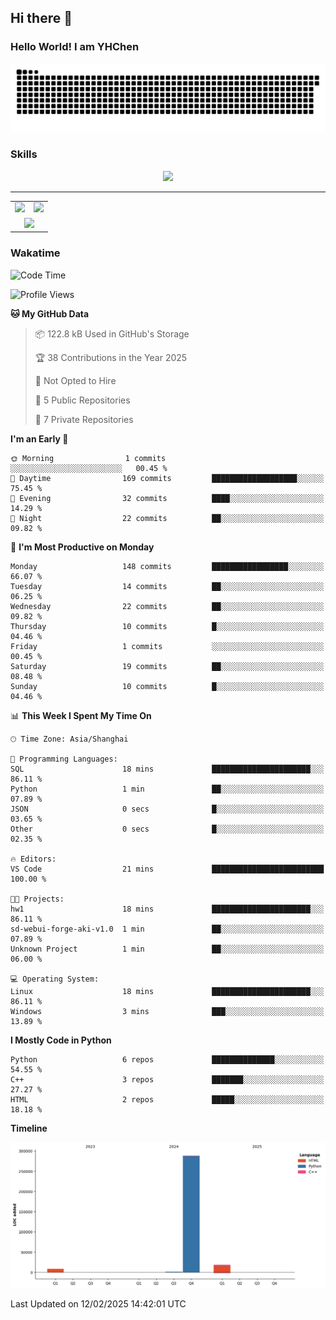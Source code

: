 
## Hi there 👋

<!--
**YHChen0511/YHChen0511** is a ✨ _special_ ✨ repository because its `README.md` (this file) appears on your GitHub profile.

Here are some ideas to get you started:

- 🔭 I’m currently working on ...
- 🌱 I’m currently learning ...
- 👯 I’m looking to collaborate on ...
- 🤔 I’m looking for help with ...
- 💬 Ask me about ...
- 📫 How to reach me: ...
- 😄 Pronouns: ...
- ⚡ Fun fact: ...
-->
### Hello World!  I am YHChen

![](https://raw.githubusercontent.com/yxn4065/yxn4065/refs/heads/output/github-contribution-grid-snake.svg)

### Skills

<p align="center">
  <a href="https://skillicons.dev">
    <img src="https://skillicons.dev/icons?i=python,pytorch,cpp,c,git,docker,sqlite,latex" />
  </a>
</p>

---
<div align="center">
  <table style="width:100%;">
    <tr>
      <!-- 第一个图片 -->
      <td align="center">
        <img height='200' src="https://github-readme-stats.vercel.app/api?username=YHChen0511&show_icons=true" />
      </td>
      <!-- 第二个图片 -->
      <td align="center">
        <img height='200' src="https://github-readme-stats.vercel.app/api/top-langs/?username=YHChen0511&layout=compact" />
      </td>
    </tr>
    <!-- 第三个图片 -->
    <tr>
      <td colspan="2" align="center">
        <img height="220" src="https://github-readme-activity-graph.vercel.app/graph?username=YHChen0511&theme=github-compact&hide_border=true&area=true" />
      </td>
    </tr>
  </table>
</div>

### Wakatime
<!--START_SECTION:waka-->
![Code Time](http://img.shields.io/badge/Code%20Time-2%20hrs%2030%20mins-blue)

![Profile Views](http://img.shields.io/badge/Profile%20Views-14-blue)

**🐱 My GitHub Data** 

> 📦 122.8 kB Used in GitHub's Storage 
 > 
> 🏆 38 Contributions in the Year 2025
 > 
> 🚫 Not Opted to Hire
 > 
> 📜 5 Public Repositories 
 > 
> 🔑 7 Private Repositories 
 > 
**I'm an Early 🐤** 

```text
🌞 Morning                1 commits           ░░░░░░░░░░░░░░░░░░░░░░░░░   00.45 % 
🌆 Daytime                169 commits         ███████████████████░░░░░░   75.45 % 
🌃 Evening                32 commits          ████░░░░░░░░░░░░░░░░░░░░░   14.29 % 
🌙 Night                  22 commits          ██░░░░░░░░░░░░░░░░░░░░░░░   09.82 % 
```
📅 **I'm Most Productive on Monday** 

```text
Monday                   148 commits         █████████████████░░░░░░░░   66.07 % 
Tuesday                  14 commits          ██░░░░░░░░░░░░░░░░░░░░░░░   06.25 % 
Wednesday                22 commits          ██░░░░░░░░░░░░░░░░░░░░░░░   09.82 % 
Thursday                 10 commits          █░░░░░░░░░░░░░░░░░░░░░░░░   04.46 % 
Friday                   1 commits           ░░░░░░░░░░░░░░░░░░░░░░░░░   00.45 % 
Saturday                 19 commits          ██░░░░░░░░░░░░░░░░░░░░░░░   08.48 % 
Sunday                   10 commits          █░░░░░░░░░░░░░░░░░░░░░░░░   04.46 % 
```


📊 **This Week I Spent My Time On** 

```text
🕑︎ Time Zone: Asia/Shanghai

💬 Programming Languages: 
SQL                      18 mins             ██████████████████████░░░   86.11 % 
Python                   1 min               ██░░░░░░░░░░░░░░░░░░░░░░░   07.89 % 
JSON                     0 secs              █░░░░░░░░░░░░░░░░░░░░░░░░   03.65 % 
Other                    0 secs              █░░░░░░░░░░░░░░░░░░░░░░░░   02.35 % 

🔥 Editors: 
VS Code                  21 mins             █████████████████████████   100.00 % 

🐱‍💻 Projects: 
hw1                      18 mins             ██████████████████████░░░   86.11 % 
sd-webui-forge-aki-v1.0  1 min               ██░░░░░░░░░░░░░░░░░░░░░░░   07.89 % 
Unknown Project          1 min               ██░░░░░░░░░░░░░░░░░░░░░░░   06.00 % 

💻 Operating System: 
Linux                    18 mins             ██████████████████████░░░   86.11 % 
Windows                  3 mins              ███░░░░░░░░░░░░░░░░░░░░░░   13.89 % 
```

**I Mostly Code in Python** 

```text
Python                   6 repos             ██████████████░░░░░░░░░░░   54.55 % 
C++                      3 repos             ███████░░░░░░░░░░░░░░░░░░   27.27 % 
HTML                     2 repos             █████░░░░░░░░░░░░░░░░░░░░   18.18 % 
```



**Timeline**

![Lines of Code chart](https://raw.githubusercontent.com/YHChen0511/YHChen0511/main/assets/bar_graph.png)


 Last Updated on 12/02/2025 14:42:01 UTC
<!--END_SECTION:waka-->
